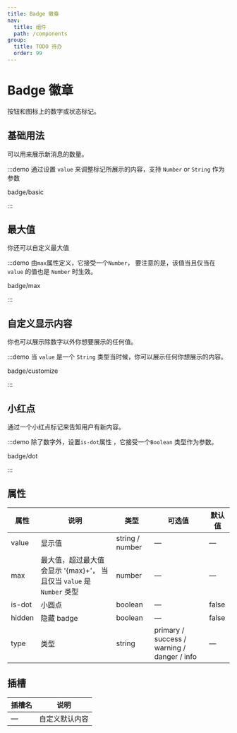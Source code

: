```yaml
---
title: Badge 徽章
nav:
  title: 组件
  path: /components
group:
  title: TODO 待办
  order: 99
---
```

# Badge 徽章

按钮和图标上的数字或状态标记。

## 基础用法

可以用来展示新消息的数量。

:::demo 通过设置 `value` 来调整标记所展示的内容，支持 `Number` or `String` 作为参数

badge/basic

:::

## 最大值

你还可以自定义最大值

:::demo 由`max`属性定义，它接受一个`Number`， 要注意的是，该值当且仅当在 `value` 的值也是 `Number` 时生效。

badge/max

:::

## 自定义显示内容

你也可以展示除数字以外你想要展示的任何值。

:::demo 当 `value` 是一个 `String` 类型当时候，你可以展示任何你想展示的内容。

badge/customize

:::

## 小红点

通过一个小红点标记来告知用户有新内容。

:::demo 除了数字外，设置`is-dot`属性 ，它接受一个`Boolean` 类型作为参数。

badge/dot

:::

## 属性

| 属性     | 说明                                                | 类型              | 可选值                                         | 默认值   |
| ------ | ------------------------------------------------- | --------------- | ------------------------------------------- | ----- |
| value  | 显示值                                               | string / number | —                                           | —     |
| max    | 最大值，超过最大值会显示 '{max}+'， 当且仅当 `value` 是 `Number` 类型 | number          | —                                           | —     |
| is-dot | 小圆点                                               | boolean         | —                                           | false |
| hidden | 隐藏 badge                                          | boolean         | —                                           | false |
| type   | 类型                                                | string          | primary / success / warning / danger / info | —     |

## 插槽

| 插槽名 | 说明      |
| --- | ------- |
| —   | 自定义默认内容 |
